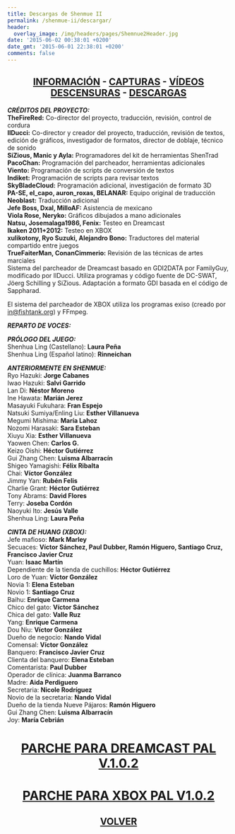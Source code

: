 ```yaml
---
title: Descargas de Shenmue II
permalink: /shenmue-ii/descargar/
header:
  overlay_image: /img/headers/pages/Shemnue2Header.jpg
date: '2015-06-02 00:38:01 +0200'
date_gmt: '2015-06-01 22:38:01 +0200'
comments: false
---
```

<h2 style="text-align: center;"><strong><a href="/shenmue-ii/informacion/">INFORMACIÓN</a> - <a href="/shenmue-ii/capturas/">CAPTURAS</a> - <a href="/shenmue-ii/videos/">VÍDEOS</a><br>  
<a href="/shenmue-ii/descensuras/">DESCENSURAS</a> - <a href="/shenmue-ii/descargar/">DESCARGAS</a></strong></h2>

_**CRÉDITOS DEL PROYECTO:**_  
**TheFireRed:** Co-director del proyecto, traducción, revisión, control de cordura  
**IlDucci:** Co-director y creador del proyecto, traducción, revisión de textos, 
edición de gráficos, investigador de formatos, director de doblaje, técnico de sonido  
**SiZious, Manic y Ayla:** Programadores del kit de herramientas ShenTrad  
**PacoChan:** Programación del parcheador, herramientas adicionales  
**Viento:** Programación de scripts de conversión de textos  
**Indiket:** Programación de scripts para revisar textos  
**SkyBladeCloud:** Programación adicional, investigación de formato 3D  
**PA-SE, el_capo, auron_roxas, BELANAR:** Equipo original de traducción  
**Neoblast:** Traducción adicional  
**Jefe Boss, Dxal, MilloAF:** Asistencia de mexicano  
**Viola Rose, Neryko:** Gráficos dibujados a mano adicionales  
**Natsu, Josemalaga1986, Fenix:** Testeo en Dreamcast  
**Ikaken 2011+2012:** Testeo en XBOX  
**xulikotony, Ryo Suzuki, Alejandro Bono:** Traductores del material compartido entre juegos  
**TrueFaiterMan, ConanCimmerio:** Revisión de las técnicas de artes marciales  
Sistema del parcheador de Dreamcast basado en GDI2DATA por FamilyGuy, modificado por IlDucci. 
Utiliza programas y código fuente de DC-SWAT, Jöerg Schilling y SiZious. Adaptación a formato 
GDI basada en el código de Sappharad.

El sistema del parcheador de XBOX utiliza los programas exiso (creado por in@fishtank.org) y FFmpeg.

_**REPARTO DE VOCES:**_

**_PRÓLOGO DEL JUEGO:_**  
Shenhua Ling (Castellano): **Laura Peña**  
Shenhua Ling (Español latino): **Rinneichan**

_**ANTERIORMENTE EN SHENMUE:**_  
Ryo Hazuki: **Jorge Cabanes**  
Iwao Hazuki: **Salvi Garrido**  
Lan Di: **Néstor Moreno**  
Ine Hawata: **Marián Jerez**  
Masayuki Fukuhara: **Fran Espejo**  
Natsuki Sumiya/Enling Liu: **Esther Villanueva**  
Megumi Mishima: **María Lahoz**  
Nozomi Harasaki: **Sara Esteban**  
Xiuyu Xia: **Esther Villanueva**  
Yaowen Chen: **Carlos G.**  
Keizo Oishi: **Héctor Gutiérrez**  
Gui Zhang Chen: **Luisma Albarracín**  
Shigeo Yamagishi: **Félix Ribalta**  
Chai: **Víctor González**  
Jimmy Yan: **Rubén Felis**  
Charlie Grant: **Héctor Gutiérrez**  
Tony Abrams: **David Flores**  
Terry: **Joseba Cordón**  
Naoyuki Ito: **Jesús Valle**  
Shenhua Ling: **Laura Peña**

_**CINTA DE HUANG (XBOX):**_  
Jefe mafioso: **Mark Marley**  
Secuaces: **Víctor Sánchez, Paul Dubber, Ramón Higuero, Santiago Cruz, Francisco Javier Cruz**  
Yuan: **Isaac Martín**  
Dependiente de la tienda de cuchillos: **Héctor Gutiérrez**  
Loro de Yuan: **Víctor González**  
Novia 1: **Elena Esteban**  
Novio 1: **Santiago Cruz**  
Baihu: **Enrique Carmena**  
Chico del gato: **Víctor Sánchez**  
Chica del gato: **Valle Ruz**  
Yang: **Enrique Carmena**  
Dou Niu: **Víctor González**  
Dueño de negocio: **Nando Vidal**  
Comensal: **Víctor González**  
Banquero: **Francisco Javier Cruz**  
Clienta del banquero: **Elena Esteban**  
Comentarista: **Paul Dubber**  
Operador de clínica: **Juanma Barranco**  
Madre: **Aida Perdiguero**  
Secretaria: **Nicole Rodríguez**  
Novio de la secretaria: **Nando Vidal**  
Dueño de la tienda Nueve Pájaros: **Ramón Higuero**  
Gui Zhang Chen: **Luisma Albarracín**  
Joy: **María Cebrián**

<h1 style="text-align: center;"><a href="http://www.mediafire.com/download/ug85hri1p49yqu5/ShenmueIIEnEspanolDREAMCAST102.7z"><strong>PARCHE PARA DREAMCAST PAL V.1.0.2</strong></a></h1>

<h1 style="text-align: center;"><a href="http://www.mediafire.com/download/z8xv45yn6kygcbc/ShenmueIIEnEspanolXBOX102.7z"><strong>PARCHE PARA XBOX PAL V1.0.2</strong></a></h1>

<h2 style="text-align: center;"><strong><a href="/shenmue-ii/">VOLVER</a></strong></h2>


